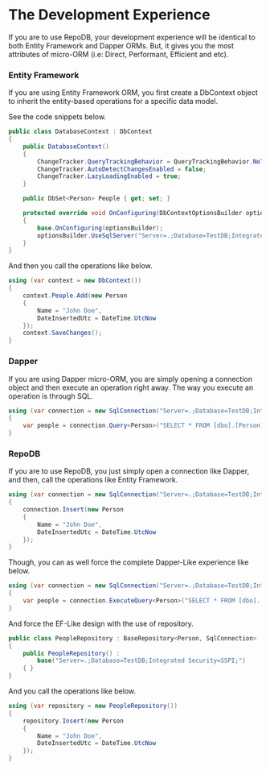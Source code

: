 ﻿# The Development Experience

If you are to use RepoDB, your development experience will be identical to both Entity Framework and Dapper ORMs. But, it gives you the most attributes of micro-ORM (i.e: Direct, Performant, Efficient and etc).

### Entity Framework

If you are using Entity Framework ORM, you first create a DbContext object to inherit the entity-based operations for a specific data model.

See the code snippets below.

```csharp
public class DatabaseContext : DbContext
{
	public DatabaseContext()
	{
		ChangeTracker.QueryTrackingBehavior = QueryTrackingBehavior.NoTracking;
		ChangeTracker.AutoDetectChangesEnabled = false;
		ChangeTracker.LazyLoadingEnabled = true;
	}

	public DbSet<Person> People { get; set; }

	protected override void OnConfiguring(DbContextOptionsBuilder optionsBuilder)
	{
		base.OnConfiguring(optionsBuilder);
		optionsBuilder.UseSqlServer("Server=.;Database=TestDB;Integrated Security=SSPI;");
	}
}
```

And then you call the operations like below.

```csharp
using (var context = new DbContext())
{
	context.People.Add(new Person
	{
		Name = "John Doe",
		DateInsertedUtc = DateTime.UtcNow
	});
	context.SaveChanges();
}
```

### Dapper

If you are using Dapper micro-ORM, you are simply opening a connection object and then execute an operation right away. The way you execute an operation is through SQL.

```csharp
using (var connection = new SqlConnection("Server=.;Database=TestDB;Integrated Security=SSPI;"))
{
	var people = connection.Query<Person>("SELECT * FROM [dbo].[Person]");
}
```

### RepoDB

If you are to use RepoDB, you just simply open a connection like Dapper, and then, call the operations like Entity Framework.

```csharp
using (var connection = new SqlConnection("Server=.;Database=TestDB;Integrated Security=SSPI;"))
{
	connection.Insert(new Person
	{
		Name = "John Doe",
		DateInsertedUtc = DateTime.UtcNow
	});
}
```

Though, you can as well force the complete Dapper-Like experience like below.

```csharp
using (var connection = new SqlConnection("Server=.;Database=TestDB;Integrated Security=SSPI;"))
{
	var people = connection.ExecuteQuery<Person>("SELECT * FROM [dbo].[Person]");
}
```

And force the EF-Like design with the use of repository.

```csharp
public class PeopleRepository : BaseRepository<Person, SqlConnection>
{
	public PeopleRepository() :
		base("Server=.;Database=TestDB;Integrated Security=SSPI;")
	{ }
}
```

And you call the operations like below.

```csharp
using (var repository = new PeopleRepository())
{
	repository.Insert(new Person
	{
		Name = "John Doe",
		DateInsertedUtc = DateTime.UtcNow
	});
}
```
